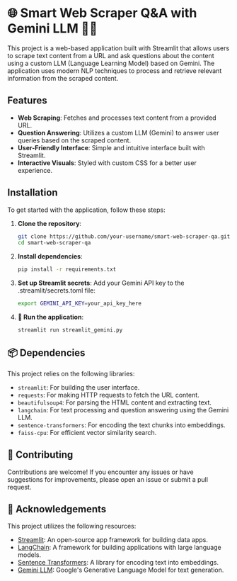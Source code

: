 # 🌐 Smart Web Scraper Q&A with Gemini LLM 🦙🦜

This project is a web-based application built with Streamlit that allows users to scrape text content from a URL and ask questions about the content using a custom LLM (Language Learning Model) based on Gemini. The application uses modern NLP techniques to process and retrieve relevant information from the scraped content.

## Features

- **Web Scraping**: Fetches and processes text content from a provided URL.
- **Question Answering**: Utilizes a custom LLM (Gemini) to answer user queries based on the scraped content.
- **User-Friendly Interface**: Simple and intuitive interface built with Streamlit.
- **Interactive Visuals**: Styled with custom CSS for a better user experience.

## Installation

To get started with the application, follow these steps:

1. **Clone the repository**:
   ```bash
   git clone https://github.com/your-username/smart-web-scraper-qa.git
   cd smart-web-scraper-qa
   ```
2. **Install dependencies**:
   ```bash
   pip install -r requirements.txt
   ```
3. **Set up Streamlit secrets**:
   Add your Gemini API key to the .streamlit/secrets.toml file:
   ```bash
   export GEMINI_API_KEY=your_api_key_here
   ```
4. **🚀 Run the application**:
   ```bash
   streamlit run streamlit_gemini.py
   ```
## 📦 Dependencies 

This project relies on the following libraries:

- `streamlit`: For building the user interface.
- `requests`: For making HTTP requests to fetch the URL content.
- `beautifulsoup4`: For parsing the HTML content and extracting text.
- `langchain`: For text processing and question answering using the Gemini LLM.
- `sentence-transformers`: For encoding the text chunks into embeddings.
- `faiss-cpu`: For efficient vector similarity search.

## 🤝 Contributing 

Contributions are welcome! If you encounter any issues or have suggestions for improvements, please open an issue or submit a pull request.

## 🙏 Acknowledgements 

This project utilizes the following resources:

- [Streamlit](https://streamlit.io/): An open-source app framework for building data apps.
- [LangChain](https://github.com/hwchase17/langchain): A framework for building applications with large language models.
- [Sentence Transformers](https://github.com/UKPLab/sentence-transformers): A library for encoding text into embeddings.
- [Gemini LLM](https://cloud.google.com/vertex-ai/docs/generative-ai/tutorials/text-generation): Google's Generative Language Model for text generation.
